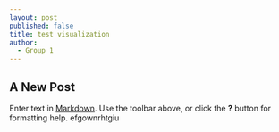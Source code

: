 ```yaml
---
layout: post
published: false
title: test visualization
author:
  - Group 1
---
```

## A New Post

Enter text in [Markdown](http://daringfireball.net/projects/markdown/). Use the toolbar above, or click the **?** button for formatting help.
efgownrhtgiu
